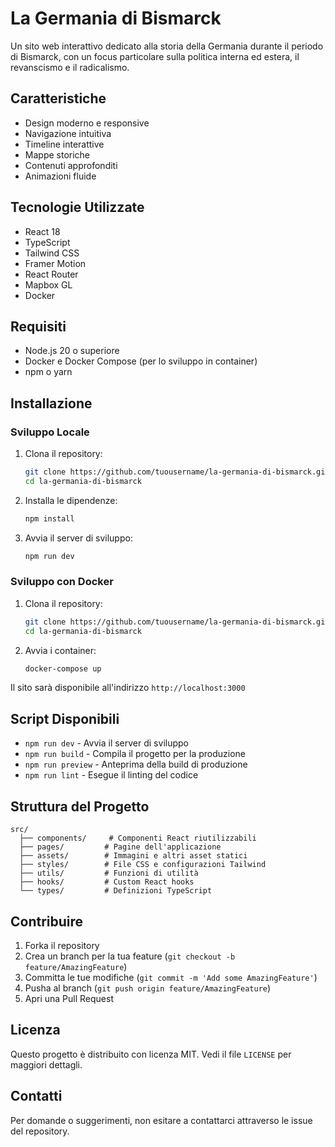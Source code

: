 # La Germania di Bismarck

Un sito web interattivo dedicato alla storia della Germania durante il periodo di Bismarck, con un focus particolare sulla politica interna ed estera, il revanscismo e il radicalismo.

## Caratteristiche

- Design moderno e responsive
- Navigazione intuitiva
- Timeline interattive
- Mappe storiche
- Contenuti approfonditi
- Animazioni fluide

## Tecnologie Utilizzate

- React 18
- TypeScript
- Tailwind CSS
- Framer Motion
- React Router
- Mapbox GL
- Docker

## Requisiti

- Node.js 20 o superiore
- Docker e Docker Compose (per lo sviluppo in container)
- npm o yarn

## Installazione

### Sviluppo Locale

1. Clona il repository:
   ```bash
   git clone https://github.com/tuousername/la-germania-di-bismarck.git
   cd la-germania-di-bismarck
   ```

2. Installa le dipendenze:
   ```bash
   npm install
   ```

3. Avvia il server di sviluppo:
   ```bash
   npm run dev
   ```

### Sviluppo con Docker

1. Clona il repository:
   ```bash
   git clone https://github.com/tuousername/la-germania-di-bismarck.git
   cd la-germania-di-bismarck
   ```

2. Avvia i container:
   ```bash
   docker-compose up
   ```

Il sito sarà disponibile all'indirizzo `http://localhost:3000`

## Script Disponibili

- `npm run dev` - Avvia il server di sviluppo
- `npm run build` - Compila il progetto per la produzione
- `npm run preview` - Anteprima della build di produzione
- `npm run lint` - Esegue il linting del codice

## Struttura del Progetto

```
src/
  ├── components/     # Componenti React riutilizzabili
  ├── pages/         # Pagine dell'applicazione
  ├── assets/        # Immagini e altri asset statici
  ├── styles/        # File CSS e configurazioni Tailwind
  ├── utils/         # Funzioni di utilità
  ├── hooks/         # Custom React hooks
  └── types/         # Definizioni TypeScript
```

## Contribuire

1. Forka il repository
2. Crea un branch per la tua feature (`git checkout -b feature/AmazingFeature`)
3. Committa le tue modifiche (`git commit -m 'Add some AmazingFeature'`)
4. Pusha al branch (`git push origin feature/AmazingFeature`)
5. Apri una Pull Request

## Licenza

Questo progetto è distribuito con licenza MIT. Vedi il file `LICENSE` per maggiori dettagli.

## Contatti

Per domande o suggerimenti, non esitare a contattarci attraverso le issue del repository.